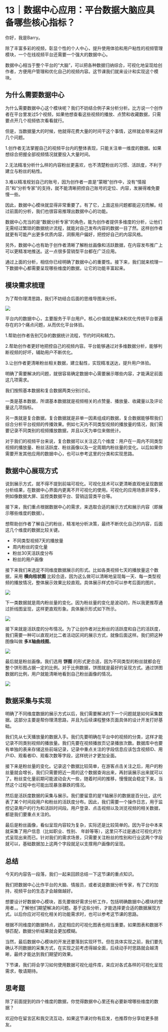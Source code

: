 # 13｜数据中心应用：平台数据大脑应具备哪些核心指标？
你好，我是Barry。

除了丰富多彩的视频，彰显个性的个人中心，提升使用体验和用户粘性的视频管理模块，一个在线视频平台还需要一个强大的数据中心。

数据中心相当于整个平台的“大脑”，可以把各种数据归纳综合，可视化地呈现给创作者，方便用户管理和优化自己的视频内容。这节课我们就来设计和实现这个模块。

## 为什么需要数据中心

为什么需要数据中心这个模块呢？我们不妨结合例子来分析分析。比方说一个创作者在平台里发过5个视频，如果他想查看这些视频的播放、点赞和收藏数据，只需要点开几个视频依次看看就行。

但是，当数据量大的时候，他就得花费大量的时间干这个事情，这样就会带来这样几个问题。

1.创作者无法掌握自己的视频平台内的整体表现，只能关注单一维度的数据。如果想综合把握全部视频情况就要投入大量时间。

2.无法精准分析什么样的内容粉丝更喜欢，也不清楚粉丝的习惯、活跃度，不利于建立与粉丝的粘性。

3.难以精准规划自己的账号，因为创作者一直是“蒙眼”创作中，没有“情报员”和“分析专家”的支持，就不能清晰把控自己账号的定位、内容，发展得难免要慢一些。

因此，数据中心模块就显得非常重要了。有了它，上面这些问题都能迎刃而解。经过前面的分析，我们也很容易推理出数据中心的功能。

数据中心充当的是“数据分析专家”的角色，能为创作者提供多维度的分析，让他们无需经过繁琐的数据统计流程，就能对自己发布内容的数据一目了然。这样创作者就更有可能产出更多优质内容，洞察用户偏好，把控好自己的内容风格。

另外，数据中心也有助于创作者清晰了解粉丝画像和活跃数据，在内容发布推广上可以更精准地推送。这一点很多营销型平台都在广泛应用。

通过上面的分析，相信你已经明确了数据中心的重要性。接下来，我们就来梳理一下数据中心都需要呈现哪些维度的数据，让它的功能丰富起来。

## 模块需求梳理

为了帮你理清思路，我们不妨结合后面的思维导图来分析。

![](images/660706/3bd6799a252ae58f34fc7c2584f3b85c.jpg)

平台内的数据中心，主要服务于平台用户。核心价值就是解决和优化传统平台普遍存在的3个痛点问题，从而优化平台体验。

1.帮助创作者告别冗杂的数据统计流程，节约时间和精力。

2.帮助创作者更好地把控自己的视频内容。平台能够通过对多维数据分析，能够判断视频的好坏，辅助用户不断优化。

3.让创作者更清晰粉丝相关数据，建立黏性，实现精准送达，提升用户体验。

明确了需要解决的问题，就很容易确定数据中心需要展示哪些内容，才能满足前面这几项需求。

我们按照基本数据和复合数据两类分别讨论。

一类是基本数据，所谓基本数据就是视频相关的点赞量、播放量、收藏量以及评论量这几项指标。

另一类就是复合数据，复合数据就是非单一因素组成的数据，复合数据能够帮我们综合分析平台视频的传播效果。例如七天内不同类型视频的播放量的情况，我们需要记录不同类别的视频播放数据，并且以天为单位来做统计。

对于我们的视频平台来说，复合数据可以关注这几个维度：用户在一周内不同类型视频的播放量、粉丝活跃度、粉丝画像以及一定周期内粉丝量的变化。以后如果你需要开发其他应用的数据中心，也可以参考这里的分类和实现思路。

## 数据中心展现方式

说到展示方式，就不得不提到前端可视化。可视化技术可以更清晰直观地呈现数据分析结果，在数据中心界面内更离不开可视化的使用。可视化的应用场景非常多，例如像数据大屏、监控类数据平台、营销运营类平台等。

接下来，我们重点根据数据中心的需求，来选取合适的展示方式和展示内容（即展示哪些维度的数据）。

想帮助创作者了解自己的粉丝，精准地分析决策，最终不断优化自己的内容，后面这几个维度的数据比较关键。

- 不同类型视频7天的播放量
- 周内粉丝的变化量
- 粉丝30天活跃度分布
- 粉丝的用户画像

接下来我们来选定不同维度数据展示的形式。比如各类视频七天的播放量这个数据，采用 **横向柱状图** 比较合适，因为这么做可以清晰地呈现每一天、每一类型视频的播放情况，整体展示效果比较直观。具体展示样式你可以参考后面的图片。

![](images/660706/80515fe78667b61ebbac4fdayyc8fb22.jpg)

下一类数据就是周内粉丝量的变化。因为粉丝量的变化是波动的，所以我更推荐通过折线图呈现，这样更直观形象。具体展示形式如下所示。

![](images/660706/0028675a6cfd0eaa85d0f8d2e658ca73.jpg)

接下来就是活跃度的分布情况。为了让创作者对比粉丝的活跃度和自己的活跃度，我们需要一种可以直观对比二者活动区间的展示方式，就像后面这样。我们把这种图像叫做 **多X轴曲线图**。

![](images/660706/cb2e8caa609765c8c597db9f58133e75.jpg)

最后就是粉丝画像。我们选用 **饼图** 的形式更合适，因为不同类型的粉丝就都会在整个饼形图占据一定的比例。对于比例数据，饼图就是最好的呈现方式。通过饼图数据的比例，用户就能清晰地看到自己粉丝画像的情况。

![](images/660706/ccb6dc1289729d270215527fcebfa687.jpg)

## 数据采集与实现

明确了不同维度数据的展示方式以后，我们需要解决的下一个问题就是如何采集数据。这部分主要是帮你理清思路，并且为后续课程整体页面具体的设计开发打好基础。

我们先从七天播放量的数据入手。我们先要明确在平台中的视频的分类，这样才能记录不同类别视频的播放量。我们先要在视频播放页记录播放次数。数据库中也要有单独的表来存储这些前端记录，记录中重点关注的字段信息应该包含视频ID、用户ID、观看者ID、观看次数等字段，这样统计才更加全面。

接下来是粉丝量的变化。记录这个数据比较简单，在游客点击关注之后，用户的粉丝量就会增长，我们只需要把近一周的这个数据查询出来，再封装展示出来就可以了。粉丝变化量前期可能波动会大一些，随着时间的推移，慢慢就会稳定下来，当然这个过程中也可能出现暴涨暴跌的情况。

然后是活跃度数据的采集与展示。我们要留意的是Y轴展示的数据是百分比，这代表了某个时间段用户和粉丝的活跃度分布。因此，我们需要一个操作日志，用于监控记录用户的行为和活跃时间段。用户登录、点击视频以及浏览视频的相关数据，都是我们要重点关注的。

最后是粉丝画像，看似呈现内容较为复杂，实际还是比较简单的。因为平台中本来就采集了用户信息（比如职业、性别、 年龄等等），这里只不过是通过可视化的方式呈现出来而已。针对我们的需求场景，只需要关注粉丝的性别和行业这两个字段就可以，基础数据加上这两个字段就足以支撑用户画像的呈现。

## 总结

今天的内容告一段落，我们一起来回顾总结一下这节课的重点知识。

我们把数据中心比作平台的大脑、情报员，或者说是数据分析专家，有了它的加持，视频平台的生态才会越做越好。

想要设计好数据中心模块，首先要做好需求分析工作，包括明确数据中心模块的使用者，。了解他们期望解决的问题。基于这些分析，才能选择更合适的数据展现方式。以后你应对可视化相关的功能需求时，也可以参考这节课的思路。

根据不同维度的数据特点，选定相应的可视化图表也相当重要。如果图表和数据不够匹配，数据分析结果就会更加模糊。

当然，最后数据中心模块的开发还要落到实现环节。但在具体实现之前，我们要先确认不同数据的采集方式，在实现之前考虑得越全面，后续动手时思路就会越清晰，最终才能达到我们期望的效果。

下节课，我们将会学习如何使用数据可视化组件库，来应对各式各样的可视化呈现需求，敬请期待。

## 思考题

除了前面提到的四个维度的数据，你觉得数据中心里还有必要新增哪些维度的数据？

欢迎你在留言区和我交流互动，如果这节课对你有启发，也推荐你分享给更多朋友。